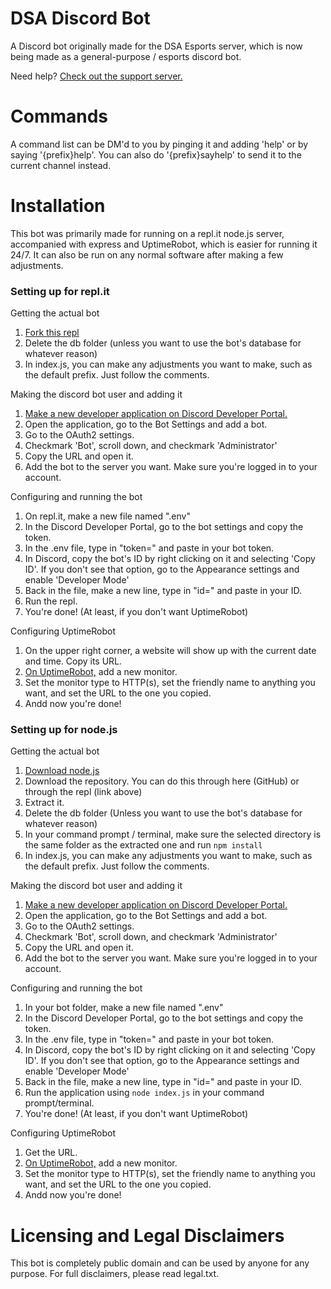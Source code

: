 # DSA Discord Bot
A Discord bot originally made for the DSA Esports server, which is now being made as a general-purpose / esports discord bot.

Need help? [Check out the support server.](https://discord.gg/N5HnVrA)

# Commands
A command list can be DM'd to you by pinging it and adding 'help' or by saying '{prefix}help'. You can also do '{prefix}sayhelp' to send it to the current channel instead.

# Installation
This bot was primarily made for running on a repl.it node.js server, accompanied with express and UptimeRobot, which is easier for running it 24/7. It can also be run on any normal software after making a few adjustments.

### Setting up for repl.it

Getting the actual bot
1. [Fork this repl](https://repl.it/@TylerFlowers/DSA-Disc-Bot)
2. Delete the db folder (unless you want to use the bot's database for whatever reason)
3. In index.js, you can make any adjustments you want to make, such as the default prefix. Just follow the comments.

Making the discord bot user and adding it
1. [Make a new developer application on Discord Developer Portal.](https://discordapp.com/developers/applications)
2. Open the application, go to the Bot Settings and add a bot.
3. Go to the OAuth2 settings.
4. Checkmark 'Bot', scroll down, and checkmark 'Administrator'
5. Copy the URL and open it.
6. Add the bot to the server you want. Make sure you're logged in to your account.

Configuring and running the bot
1. On repl.it, make a new file named ".env"
2. In the Discord Developer Portal, go to the bot settings and copy the token.
3. In the .env file, type in "token=" and paste in your bot token.
4. In Discord, copy the bot's ID by right clicking on it and selecting 'Copy ID'. If you don't see that option, go to the Appearance settings and enable 'Developer Mode'
5. Back in the file, make a new line, type in "id=" and paste in your ID.
6. Run the repl.
7. You're done! (At least, if you don't want UptimeRobot)

Configuring UptimeRobot
1. On the upper right corner, a website will show up with the current date and time. Copy its URL.
2. [On UptimeRobot,](https://uptimerobot.com/dashboard) add a new monitor.
3. Set the monitor type to HTTP(s), set the friendly name to anything you want, and set the URL to the one you copied.
4. Andd now you're done!

### Setting up for node.js
Getting the actual bot
1. [Download node.js](https://nodejs.org/en/)
2. Download the repository. You can do this through here (GitHub) or through the repl (link above)
3. Extract it.
4. Delete the db folder (Unless you want to use the bot's database for whatever reason)
5. In your command prompt / terminal, make sure the selected directory is the same folder as the extracted one and run `npm install`
6. In index.js, you can make any adjustments you want to make, such as the default prefix. Just follow the comments.

Making the discord bot user and adding it
1. [Make a new developer application on Discord Developer Portal.](https://discordapp.com/developers/applications)
2. Open the application, go to the Bot Settings and add a bot.
3. Go to the OAuth2 settings.
4. Checkmark 'Bot', scroll down, and checkmark 'Administrator'
5. Copy the URL and open it.
6. Add the bot to the server you want. Make sure you're logged in to your account.

Configuring and running the bot
1. In your bot folder, make a new file named ".env"
2. In the Discord Developer Portal, go to the bot settings and copy the token.
3. In the .env file, type in "token=" and paste in your bot token.
4. In Discord, copy the bot's ID by right clicking on it and selecting 'Copy ID'. If you don't see that option, go to the Appearance settings and enable 'Developer Mode'
5. Back in the file, make a new line, type in "id=" and paste in your ID.
6. Run the application using `node index.js` in your command prompt/terminal.
7. You're done! (At least, if you don't want UptimeRobot)

Configuring UptimeRobot
1. Get the URL.
2. [On UptimeRobot,](https://uptimerobot.com/dashboard) add a new monitor.
3. Set the monitor type to HTTP(s), set the friendly name to anything you want, and set the URL to the one you copied.
4. Andd now you're done!

# Licensing and Legal Disclaimers
This bot is completely public domain and can be used by anyone for any purpose. For full disclaimers, please read legal.txt.
